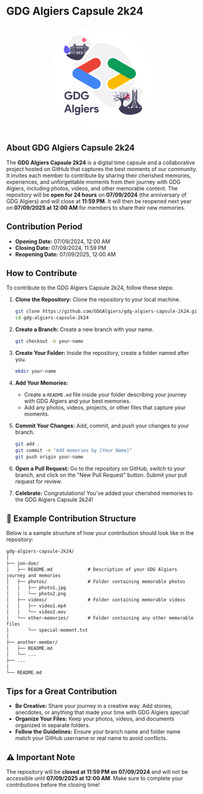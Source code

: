 # GDG Algiers Capsule 2k24

<p align="center">
<img src="/assets/GDGAlgiers.png" height="auto" width="auto" style="border-radius:50%">
</p>

## About GDG Algiers Capsule 2k24

The **GDG Algiers Capsule 2k24** is a digital time capsule and a collaborative project hosted on GitHub that captures the best moments of our community. It invites each member to contribute by sharing their cherished memories, experiences, and unforgettable moments from their journey with GDG Algiers, including photos, videos, and other memorable content. The repository will be **open for 24 hours** on **07/09/2024** (the anniversary of GDG Algiers) and will close at **11:59 PM**. It will then be reopened next year on **07/09/2025 at 12:00 AM** for members to share their new memories.

## Contribution Period

- **Opening Date:** 07/09/2024, 12:00 AM
- **Closing Date:** 07/09/2024, 11:59 PM
- **Reopening Date:** 07/09/2025, 12:00 AM

## How to Contribute

To contribute to the GDG Algiers Capsule 2k24, follow these steps:

1. **Clone the Repository:** Clone the repository to your local machine.

   ```bash
   git clone https://github.com/GDGAlgiers/gdg-algiers-capsule-2k24.git
   cd gdg-algiers-capsule-2k24
   ```

2. **Create a Branch:** Create a new branch with your name.

   ```bash
   git checkout -b your-name
   ```

3. **Create Your Folder:** Inside the repository, create a folder named after you.

   ```bash
   mkdir your-name
   ```

4. **Add Your Memories:**
   - Create a `README.md` file inside your folder describing your journey with GDG Algiers and your best memories.
   - Add any photos, videos, projects, or other files that capture your moments.

5. **Commit Your Changes:** Add, commit, and push your changes to your branch.

   ```bash
   git add .
   git commit -m "Add memories by [Your Name]"
   git push origin your-name
   ```

6. **Open a Pull Request:** Go to the repository on GitHub, switch to your branch, and click on the "New Pull Request" button. Submit your pull request for review.

7. **Celebrate:** Congratulations! You've added your cherished memories to the GDG Algiers Capsule 2k24!

## 📂 Example Contribution Structure

Below is a sample structure of how your contribution should look like in the repository:

```
gdg-algiers-capsule-2k24/
│
├── jon-doe/
│   ├── README.md             # Description of your GDG Algiers journey and memories
│   ├── photos/               # Folder containing memorable photos
│   │   ├── photo1.jpg
│   │   └── photo2.png
│   ├── videos/               # Folder containing memorable videos
│   │   ├── video1.mp4
│   │   └── video2.mov
│   └── other-memories/       # Folder containing any other memorable files
│       └── special-moment.txt
│
├── another-member/
│   ├── README.md
│   └── ...
├── ...
│
└── README.md
```

## Tips for a Great Contribution

- **Be Creative:** Share your journey in a creative way. Add stories, anecdotes, or anything that made your time with GDG Algiers special!
- **Organize Your Files:** Keep your photos, videos, and documents organized in separate folders.
- **Follow the Guidelines:** Ensure your branch name and folder name match your GitHub username or real name to avoid conflicts.

## ⚠️ Important Note

The repository will be **closed at 11:59 PM on 07/09/2024** and will not be accessible until **07/09/2025 at 12:00 AM**. Make sure to complete your contributions before the closing time!
